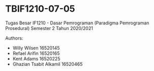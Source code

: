 # TBIF1210-07-05

Tugas Besar IF1210 - Dasar Pemrograman (Paradigma Pemrograman Prosedural) Semester 2 Tahun 2020/2021

Authors:
- Willy Wilsen 16520145
- Refael Arifin 16520165
- Kent Adams 16520225
- Ghazian Tsabit Alkamil 16520465
